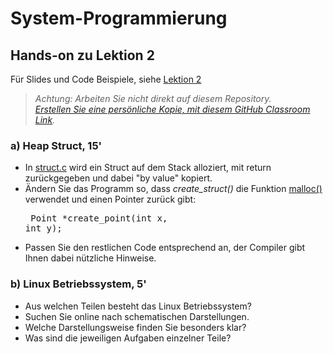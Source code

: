 # System-Programmierung
## Hands-on zu Lektion 2
Für Slides und Code Beispiele, siehe [Lektion 2](../../../fhnw-syspr/blob/master/02/README.md)

> *Achtung: Arbeiten Sie nicht direkt auf diesem Repository.*<br/>
> *[Erstellen Sie eine persönliche Kopie, mit diesem GitHub Classroom Link](https://classroom.github.com/a/ojMbVDKD).*

### a) Heap Struct, 15'
* In [struct.c](https://github.com/tamberg/fhnw-syspr/blob/master/02/struct.c) wird ein Struct auf dem Stack alloziert, mit return zurückgegeben und dabei "by value" kopiert.
* Ändern Sie das Programm so, dass *create_struct()* die Funktion [malloc()](http://man7.org/linux/man-pages/man3/malloc.3.html) verwendet und einen Pointer zurück gibt:<pre>
    Point *create_point(int x, int y);</pre>
* Passen Sie den restlichen Code entsprechend an, der Compiler gibt Ihnen dabei nützliche Hinweise.

### b) Linux Betriebssystem, 5'
* Aus welchen Teilen besteht das Linux Betriebssystem?
* Suchen Sie online nach schematischen Darstellungen.
* Welche Darstellungsweise finden Sie besonders klar?
* Was sind die jeweiligen Aufgaben einzelner Teile?
